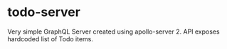 # todo-server

Very simple GraphQL Server created using apollo-server 2. API exposes hardcoded list of Todo items.

